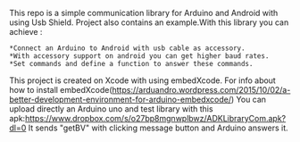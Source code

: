 This repo is a simple communication library for Arduino and Android with using Usb Shield.
Project also contains an example.With this library you can achieve :

	*Connect an Arduino to Android with usb cable as accessory.
	*With accessory support on android you can get higher baud rates.
	*Set commands and define a function to answer these commands.
	
This project is created on Xcode with using embedXcode.
For info about how to install embedXcode(https://arduandro.wordpress.com/2015/10/02/a-better-development-environment-for-arduino-embedxcode/)
You can upload directly an Arduino uno and test library with this apk:https://www.dropbox.com/s/o27bp8mgnwplbwz/ADKLibraryCom.apk?dl=0
It sends "getBV" with clicking message button and Arduino answers it.
  
